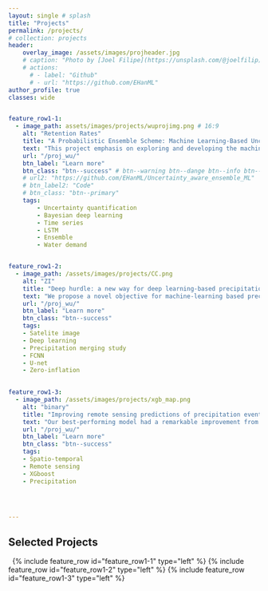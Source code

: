 ```yaml
---
layout: single # splash
title: "Projects"
permalink: /projects/
# collection: projects
header:
    overlay_image: /assets/images/projheader.jpg
    # caption: "Photo by [Joel Filipe](https://unsplash.com/@joelfilip) on [Unsplash](https://unsplash.com)"
    # actions: 
      # - label: "Github"
      # - url: "https://github.com/EHanML"
author_profile: true
classes: wide


feature_row1-1:
  - image_path: assets/images/projects/wuprojimg.png # 16:9
    alt: "Retention Rates"
    title: "A Probabilistic Ensemble Scheme: Machine Learning-Based Uncertainty Quantification of Urban Water Demand Forecasts"
    text: "This project emphasis on exploring and developing the machine learning-based uncertainty quantification techniques. We propose a probabilistic ensemble scheme that successfully improve the predictive distribution from all individual models. The resulting model may contribute the development of the  smart city. "
    url: "/proj_wu/"
    btn_label: "Learn more"
    btn_class: "btn--success" # btn--warning btn--dange btn--info btn--primary
    # url2: "https://github.com/EHanML/Uncertainty_aware_ensemble_ML"
    # btn_label2: "Code"
    # btn_class: "btn--primary"
    tags: 
        - Uncertainty quantification
        - Bayesian deep learning
        - Time series
        - LSTM
        - Ensemble
        - Water demand


feature_row1-2:
  - image_path: /assets/images/projects/CC.png
    alt: "ZI"
    title: "Deep hurdle: a new way for deep learning-based precipitation merging studies"
    text: "We propose a novel objective for machine-learning based precipitation merging studies."
    url: "/proj_wu/"
    btn_label: "Learn more"
    btn_class: "btn--success"
    tags: 
    - Satelite image 
    - Deep learning 
    - Precipitation merging study
    - FCNN
    - U-net
    - Zero-inflation 
    

feature_row1-3:
  - image_path: /assets/images/projects/xgb_map.png
    alt: "binary"
    title: "Improving remote sensing predictions of precipitation events using weather stations data with machine learning"
    text: "Our best-performing model had a remarkable improvement from the GPM product. We designed ML models to track the information flow, which can help us understand the spatial and temporal patterns of the precipitation with gridded data (i.e. satelite images)."
    url: "/proj_wu/"
    btn_label: "Learn more"
    btn_class: "btn--success"
    tags: 
    - Spatio-temporal
    - Remote sensing 
    - XGboost
    - Precipitation
    



---
```




## Selected Projects


&nbsp;
{% include feature_row id="feature_row1-1" type="left" %}
<a name="Water demands"></a> 
{% include feature_row id="feature_row1-2" type="left" %}
<a name="Precipitation events"></a> 
{% include feature_row id="feature_row1-3" type="left" %}
<a name="Precipitation events"></a> 



